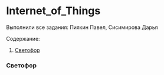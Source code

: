 # Internet_of_Things
Выполнили все задания: Пиякин Павел, Сисимирова Дарья

Содержание:

1. [Светофор](#светофор)





































### <a name="светофор"></a> Светофор
